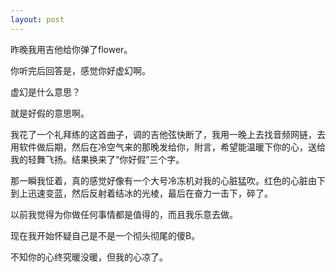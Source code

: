 ```yaml
---
layout: post
---
```

昨晚我用吉他给你弹了flower。

你听完后回答是，感觉你好虚幻啊。

虚幻是什么意思？

就是好假的意思啊。

我花了一个礼拜练的这首曲子，调的吉他弦快断了，我用一晚上去找音频网链，去用软件做后期，然后在冷空气来的那晚发给你，附言，希望能温暖下你的心，送给我的轻舞飞扬。结果换来了“你好假”三个字。

那一瞬我怔着，真的感觉好像有一个大号冷冻机对我的心脏猛吹。红色的心脏由下到上迅速变蓝，然后反射着结冰的光棱，最后在奋力一击下，碎了。

以前我觉得为你做任何事情都是值得的，而且我乐意去做。

现在我开始怀疑自己是不是一个彻头彻尾的傻B。

不知你的心终究暖没暖，但我的心凉了。